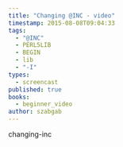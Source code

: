 ```yaml
---
title: "Changing @INC - video"
timestamp: 2015-08-08T09:04:33
tags:
  - "@INC"
  - PERL5LIB
  - BEGIN
  - lib
  - "-I"
types:
  - screencast
published: true
books:
  - beginner_video
author: szabgab
---
```



changing-inc


<slidecast file="beginner-perl/changing-inc" youtube="PhOoSjcsrSw" />
